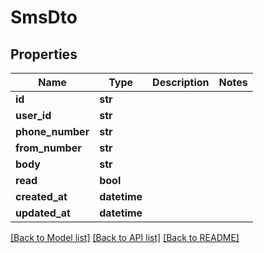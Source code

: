 # SmsDto

## Properties
Name | Type | Description | Notes
------------ | ------------- | ------------- | -------------
**id** | **str** |  | 
**user_id** | **str** |  | 
**phone_number** | **str** |  | 
**from_number** | **str** |  | 
**body** | **str** |  | 
**read** | **bool** |  | 
**created_at** | **datetime** |  | 
**updated_at** | **datetime** |  | 

[[Back to Model list]](../README#documentation-for-models) [[Back to API list]](../README#documentation-for-api-endpoints) [[Back to README]](../README)


